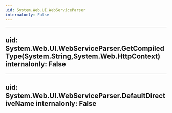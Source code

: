```yaml
---
uid: System.Web.UI.WebServiceParser
internalonly: False
---
```


---
uid: System.Web.UI.WebServiceParser.GetCompiledType(System.String,System.Web.HttpContext)
internalonly: False
---

---
uid: System.Web.UI.WebServiceParser.DefaultDirectiveName
internalonly: False
---
